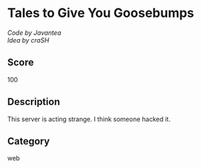 # Tales to Give You Goosebumps

*Code by Javantea*  
*Idea by craSH*

## Score
100

## Description
This server is acting strange. I think someone hacked it.

## Category
web
